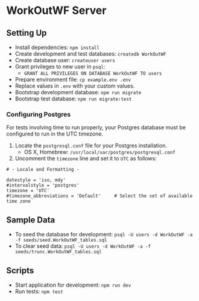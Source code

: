 # WorkOutWF Server

## Setting Up

- Install dependencies: `npm install`
- Create development and test databases: `createdb WorkOutWF`
- Create database user: `createuser users`
- Grant privileges to new user in `psql`:
  - `GRANT ALL PRIVILEGES ON DATABASE WorkOutWF TO users`
- Prepare environment file: `cp example.env .env`
- Replace values in `.env` with your custom values.
- Bootstrap development database: `npm run migrate`
- Bootstrap test database: `npm run migrate:test`

### Configuring Postgres

For tests involving time to run properly, your Postgres database must be configured to run in the UTC timezone.

1. Locate the `postgresql.conf` file for your Postgres installation.
    - OS X, Homebrew: `/usr/local/var/postgres/postgresql.conf`
2. Uncomment the `timezone` line and set it to `UTC` as follows:

```
# - Locale and Formatting -

datestyle = 'iso, mdy'
#intervalstyle = 'postgres'
timezone = 'UTC'
#timezone_abbreviations = 'Default'     # Select the set of available time zone
```

## Sample Data

- To seed the database for development: `psql -U users -d WorkOutWF -a -f seeds/seed.WorkOutWF_tables.sql`
- To clear seed data: `psql -U users -d WorkOutWF -a -f seeds/trunc.WorkOutWF_tables.sql`

## Scripts

- Start application for development: `npm run dev`
- Run tests: `npm test`
